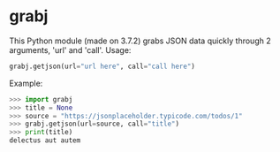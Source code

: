 # grabj
This Python module (made on 3.7.2) grabs JSON data quickly through 2 arguments, 'url' and 'call'.
Usage:
```python
grabj.getjson(url="url here", call="call here")
```
Example:

```python
>>> import grabj
>>> title = None
>>> source = "https://jsonplaceholder.typicode.com/todos/1"
>>> grabj.getjson(url=source, call="title")
>>> print(title)
delectus aut autem
```


